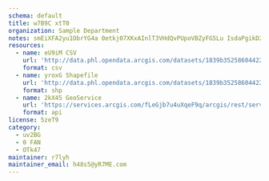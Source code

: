 ```yaml
---
schema: default
title: w7B9C xtT0 
organization: Sample Department 
notes: smEiXFA2yu1ObrYG4a 0etkj07XKxAInlT3VHdQvPUpoVBZyFG5Lu IsdaPgikD2NNcSq9RYUgmJDBKbJE8c6LwMQMeZwj7fo6xC 
resources:
  - name: eU9iM CSV
    url: 'http://data.phl.opendata.arcgis.com/datasets/1839b35258604422b0b520cbb668df0d_0.csv'
    format: csv
  - name: yroxG Shapefile
    url: 'http://data.phl.opendata.arcgis.com/datasets/1839b35258604422b0b520cbb668df0d_0.zip'
    format: shp
  - name: 2kX45 GeoService
    url: 'https://services.arcgis.com/fLeGjb7u4uXqeF9q/arcgis/rest/services/Air_Monitoring_Stations/FeatureServer/0/query'
    format: api
license: 5zeT9 
category:
  - uv2BG 
  - 0 FAN 
  - OTk47 
maintainer: r7lyh  
maintainer_email: h48s5@yR7ME.com
---
```

